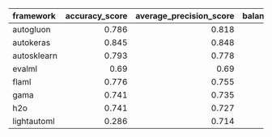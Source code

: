 | framework   |   accuracy_score |   average_precision_score |   balanced_accuracy_score |   cohen_kappa_score |   f1_score_macro |   f1_score_micro |   f1_score_weighted |   matthews_corrcoef |   precision_score |   recall_score |   roc_auc_score | training_time   | test_time   |
|:------------|-----------------:|--------------------------:|--------------------------:|--------------------:|-----------------:|-----------------:|--------------------:|--------------------:|------------------:|---------------:|----------------:|:----------------|:------------|
| autogluon   |            0.786 |                     0.818 |                     0.719 |               0.455 |            0.727 |            0.786 |               0.781 |               0.456 |             0.833 |          0.875 |           0.719 | 00:00:08        | 00:00:00    |
| autokeras   |            0.845 |                     0.848 |                     0.796 |               0.62  |            0.809 |            0.845 |               0.841 |               0.625 |             0.86  |          0.925 |           0.796 | 00:00:06        | 00:00:00    |
| autosklearn |            0.793 |                     0.778 |                     0.682 |               0.43  |            0.703 |            0.793 |               0.765 |               0.488 |             0.78  |          0.975 |           0.682 | 00:04:55        | 00:00:00    |
| evalml      |            0.69  |                     0.69  |                     0.5   |               0     |            0.408 |            0.69  |               0.563 |               0     |             0.69  |          1     |           0.5   | 00:05:02        | 00:00:00    |
| flaml       |            0.776 |                     0.755 |                     0.639 |               0.347 |            0.647 |            0.776 |               0.728 |               0.458 |             0.755 |          1     |           0.639 | 00:04:59        | 00:00:00    |
| gama        |            0.741 |                     0.735 |                     0.599 |               0.246 |            0.593 |            0.741 |               0.686 |               0.325 |             0.736 |          0.975 |           0.599 | 00:04:29        | 00:00:00    |
| h2o         |            0.741 |                     0.727 |                     0.583 |               0.216 |            0.564 |            0.741 |               0.669 |               0.348 |             0.727 |          1     |           0.583 | 00:04:59        | 00:00:00    |
| lightautoml |            0.286 |                     0.714 |                     0.5   |               0     |            0.222 |            0.286 |               0.127 |               0     |             0     |          0     |           0.5   | 00:00:09        | 00:00:00    |